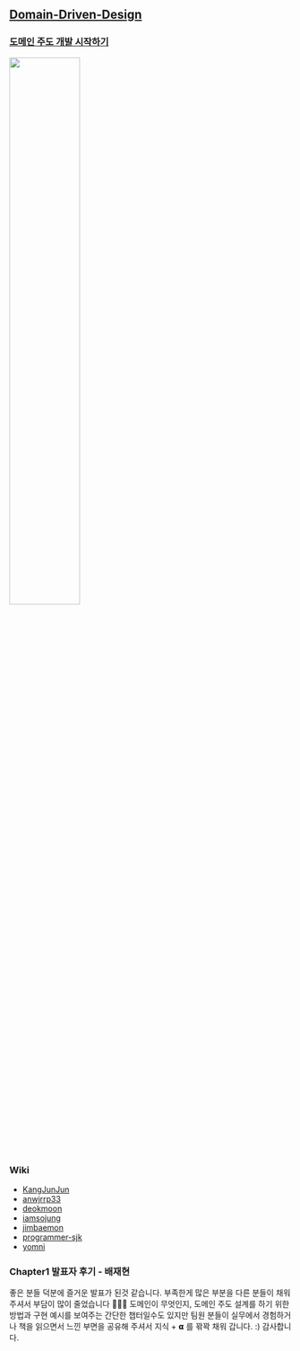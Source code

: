 ## [Domain-Driven-Design](https://www.notion.so/cdb557edc0b94f23aa0ebbe6fc383a4b)

### [도메인 주도 개발 시작하기](https://product.kyobobook.co.kr/detail/S000001810495)
<img src="https://contents.kyobobook.co.kr/sih/fit-in/458x0/pdt/9791162245385.jpg" width="50%" height="50%"/>

### Wiki
* [KangJunJun](./src/main/java/com/ddd/KangJunJun)
* [anwjrrp33](./src/main/java/com/ddd/anwjrrp33)
* [deokmoon](./src/main/java/com/ddd/deokmoon)
* [iamsojung](./src/main/java/com/ddd/iamsojung)
* [jimbaemon](./src/main/java/com/ddd/jimbaemon)
* [programmer-sjk](./src/main/java/com/ddd/programmersjk)
* [yomni](./src/main/java/com/ddd/yomni)

### Chapter1 발표자 후기 - 배재현
좋은 분들 덕분에 즐거운 발표가 된것 같습니다. 부족한게 많은 부분을 다른 분들이 채워 주셔서 부담이 많이 줄었습니다 🙇🏻‍♂️
도메인이 무엇인지, 도메인 주도 설계를 하기 위한 방법과 구현 예시를 보여주는 간단한 챕터일수도 있지만 팀원 분들이 실무에서 경험하거나 책을 읽으면서 느낀 부면을 공유해 주셔서 지식 + 𝝰 를 꽊꽉 채워 갑니다. :) 감사합니다.  
